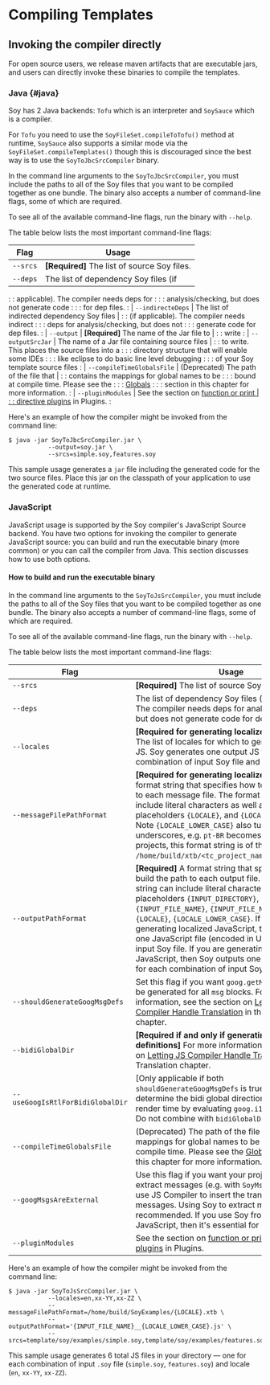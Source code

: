 # Compiling Templates


## Invoking the compiler directly


For open source users, we release maven artifacts that are executable jars, and
users can directly invoke these binaries to compile the templates.

### Java {#java}

<!--TODO(lukes): rewrite the docs on command line flags to talk about common flags vs backend specific flags -->

Soy has 2 Java backends: `Tofu` which is an interpreter and `SoySauce` which is
a compiler.

For `Tofu` you need to use the `SoyFileSet.compileToTofu()` method at runtime,
`SoySauce` also supports a similar mode via the `SoyFileSet.compileTemplates()`
though this is discouraged since the best way is to use the
`SoyToJbcSrcCompiler` binary.

In the command line arguments to the `SoyToJbcSrcCompiler`, you must include the
paths to all of the Soy files that you want to be compiled together as one
bundle. The binary also accepts a number of command-line flags, some of which
are required.

To see all of the available command-line flags, run the binary with `--help`.

The table below lists the most important command-line flags:

| Flag                       | Usage                                          |
| -------------------------- | ---------------------------------------------- |
| `--srcs`                   | **[Required]** The list of source Soy files.   |
| `--deps`                   | The list of dependency Soy files (if           |
:                            : applicable). The compiler needs deps for       :
:                            : analysis/checking, but does not generate code  :
:                            : for dep files.                                 :
| `--indirecteDeps`          | The list of indirected dependency Soy files    |
:                            : (if applicable). The compiler needs indirect   :
:                            : deps for analysis/checking, but does not       :
:                            : generate code for dep files.                   :
| `--output`                 | **[Required]** The name of the Jar file to     |
:                            : write                                          :
| `--outputSrcJar`           | The name of a Jar file containing source files |
:                            : to write. This places the source files into a  :
:                            : directory structure that will enable some IDEs :
:                            : like eclipse to do basic line level debugging  :
:                            : of your Soy template source files              :
| `--compileTimeGlobalsFile` | (Deprecated) The path of the file that         |
:                            : contains the mappings for global names to be   :
:                            : bound at compile time. Please see the          :
:                            : [Globals](../reference/expressions.md#globals) :
:                            : section in this chapter for more information.  :
| `--pluginModules`          | See the section on [function or print          |
:                            : directive plugins](./plugins) in Plugins.      :

Here's an example of how the compiler might be invoked from the command line:

```shell
$ java -jar SoyToJbcSrcCompiler.jar \
           --output=soy.jar \
           --srcs=simple.soy,features.soy
```

This sample usage generates a `jar` file including the generated code for the
two source files. Place this jar on the classpath of your application to use the
generated code at runtime.

### JavaScript

JavaScript usage is supported by the Soy compiler's JavaScript Source backend.
You have two options for invoking the compiler to generate JavaScript source:
you can build and run the executable binary (more common) or you can call the
compiler from Java. This section discusses how to use both options.

#### How to build and run the executable binary


In the command line arguments to the `SoyToJsSrcCompiler`, you must include the
paths to all of the Soy files that you want to be compiled together as one
bundle. The binary also accepts a number of command-line flags, some of which
are required.

To see all of the available command-line flags, run the binary with `--help`.

The table below lists the most important command-line flags:

Flag                             | Usage
-------------------------------- | -----
`--srcs`                         | **[Required]** The list of source Soy files.
`--deps`                         | The list of dependency Soy files (if applicable). The compiler needs deps for analysis/checking, but does not generate code for dep files.
`--locales`                      | **[Required for generating localized JavaScript]** The list of locales for which to generate localized JS. Soy generates one output JS file for each combination of input Soy file and locale.
`--messageFilePathFormat`        | **[Required for generating localized JavaScript]** A format string that specifies how to build the path to each message file. The format string can include literal characters as well as the placeholders `{LOCALE}`, and `{LOCALE_LOWER_CASE}`. Note `{LOCALE_LOWER_CASE}` also turns dashes into underscores, e.g. `pt-BR` becomes `pt_br`. For most projects, this format string is of the form `/home/build/xtb/<tc_project_name>/{LOCALE}.xtb`.
`--outputPathFormat`             | **[Required]** A format string that specifies how to build the path to each output file. The format string can include literal characters as well as the placeholders `{INPUT_DIRECTORY}`, `{INPUT_FILE_NAME}`, `{INPUT_FILE_NAME_NO_EXT}`, `{LOCALE}`, `{LOCALE_LOWER_CASE}`. If you are not generating localized JavaScript, then Soy outputs one JavaScript file (encoded in UTF-8) for each input Soy file. If you are generating localized JavaScript, then Soy outputs one JavaScript file for each combination of input Soy file and locale.
`--shouldGenerateGoogMsgDefs`    | Set this flag if you want `goog.getMsg` definitions to be generated for all `msg` blocks. For more information, see the section on [Letting JS Compiler Handle Translation](localization#closurecompiler) in the Translation chapter.
`--bidiGlobalDir`                | **[Required if and only if generating `goog.getMsg` definitions]** For more information, see the section on [Letting JS Compiler Handle Translation](localization#closurecompiler) in the Translation chapter.
`--useGoogIsRtlForBidiGlobalDir` | [Only applicable if both `shouldGenerateGoogMsgDefs` is true] Set this flag to determine the bidi global direction at template render time by evaluating `goog.i18n.bidi.IS_RTL`. Do not combine with `bidiGlobalDir`.
`--compileTimeGlobalsFile`       | (Deprecated) The path of the file that contains the mappings for global names to be bound at compile time. Please see the [Globals](../reference/expressions.md#globals) section in this chapter for more information.
`--googMsgsAreExternal`          | Use this flag if you want your project to use Soy to extract messages (e.g. with `SoyMsgExtractor`) but use JS Compiler to insert the translated messages. Using Soy to extract messages is recommended. If you use Soy from both Java and JavaScript, then it's essential for correctness.
`--pluginModules`                | See the section on [function or print directive plugins](./plugins) in Plugins.

Here's an example of how the compiler might be invoked from the command line:

```shell
$ java -jar SoyToJsSrcCompiler.jar \
           --locales=en,xx-YY,xx-ZZ \
           --messageFilePathFormat=/home/build/SoyExamples/{LOCALE}.xtb \
           --outputPathFormat='{INPUT_FILE_NAME}__{LOCALE_LOWER_CASE}.js' \
           --srcs=template/soy/examples/simple.soy,template/soy/examples/features.soy
```

This sample usage generates 6 total JS files in your directory — one for each
combination of input `.soy` file (`simple.soy`, `features.soy`) and locale
(`en`, `xx-YY`, `xx-ZZ`).

